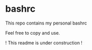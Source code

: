 # bashrc
This repo contains my personal bashrc

Feel free to copy and use.

! This readme is under construction !
